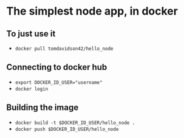 # The simplest node app, in docker

## To just use it
 - `docker pull tomdavidson42/hello_node`

## Connecting to docker hub
 - `export DOCKER_ID_USER="username"`
 - `docker login`

## Building the image
 - `docker build -t $DOCKER_ID_USER/hello_node .`
 - `docker push $DOCKER_ID_USER/hello_node`
